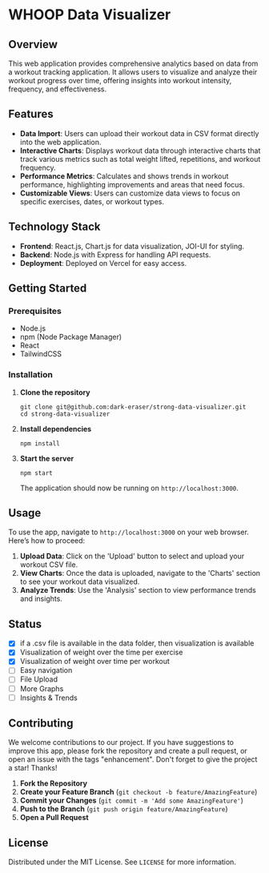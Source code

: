 # WHOOP Data Visualizer

## Overview
This web application provides comprehensive analytics based on data from a workout tracking application. It allows users to visualize and analyze their workout progress over time, offering insights into workout intensity, frequency, and effectiveness.

## Features
- **Data Import**: Users can upload their workout data in CSV format directly into the web application.
- **Interactive Charts**: Displays workout data through interactive charts that track various metrics such as total weight lifted, repetitions, and workout frequency.
- **Performance Metrics**: Calculates and shows trends in workout performance, highlighting improvements and areas that need focus.
- **Customizable Views**: Users can customize data views to focus on specific exercises, dates, or workout types.

## Technology Stack
- **Frontend**: React.js, Chart.js for data visualization, JOI-UI for styling.
- **Backend**: Node.js with Express for handling API requests.
- **Deployment**: Deployed on Vercel for easy access.

## Getting Started

### Prerequisites
- Node.js
- npm (Node Package Manager)
- React
- TailwindCSS

### Installation

1. **Clone the repository**

   ```
   git clone git@github.com:dark-eraser/strong-data-visualizer.git
   cd strong-data-visualizer
   ```

2. **Install dependencies**

   ```
   npm install
   ```

3. **Start the server**

   ```
   npm start
   ```

   The application should now be running on `http://localhost:3000`.

## Usage

To use the app, navigate to `http://localhost:3000` on your web browser. Here’s how to proceed:

1. **Upload Data**: Click on the 'Upload' button to select and upload your workout CSV file.
2. **View Charts**: Once the data is uploaded, navigate to the 'Charts' section to see your workout data visualized.
3. **Analyze Trends**: Use the 'Analysis' section to view performance trends and insights.

## Status
- [x] if a .csv file is available in the data folder, then visualization is available
- [x] Visualization of weight over the time per exercise
- [x] Visualization of weight over time per workout
- [ ] Easy navigation
- [ ] File Upload
- [ ] More Graphs
- [ ] Insights & Trends

## Contributing

We welcome contributions to our project. If you have suggestions to improve this app, please fork the repository and create a pull request, or open an issue with the tags "enhancement". Don't forget to give the project a star! Thanks!

1. **Fork the Repository**
2. **Create your Feature Branch** (`git checkout -b feature/AmazingFeature`)
3. **Commit your Changes** (`git commit -m 'Add some AmazingFeature'`)
4. **Push to the Branch** (`git push origin feature/AmazingFeature`)
5. **Open a Pull Request**

## License

Distributed under the MIT License. See `LICENSE` for more information.

